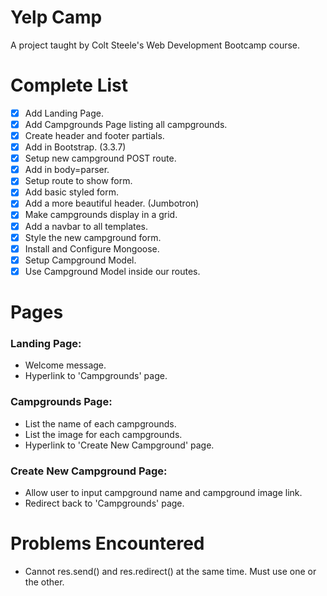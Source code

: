 # Yelp Camp
A project taught by Colt Steele's Web Development Bootcamp course.

# Complete List
- [x] Add Landing Page.
- [x] Add Campgrounds Page listing all campgrounds.
- [x] Create header and footer partials.
- [x] Add in Bootstrap. (3.3.7)
- [x] Setup new campground POST route.
- [x] Add in body=parser.
- [x] Setup route to show form.
- [x] Add basic styled form.
- [x] Add a more beautiful header. (Jumbotron)
- [x] Make campgrounds display in a grid.
- [x] Add a navbar to all templates.
- [x] Style the new campground form.
- [x] Install and Configure Mongoose.
- [x] Setup Campground Model.
- [x] Use Campground Model inside our routes.

# Pages 
### Landing Page:
* Welcome message.
* Hyperlink to 'Campgrounds' page.

### Campgrounds Page:
* List the name of each campgrounds.
* List the image for each campgrounds.
* Hyperlink to 'Create New Campground' page.

### Create New Campground Page:
* Allow user to input campground name and campground image link.
* Redirect back to 'Campgrounds' page.
 
# Problems Encountered
* Cannot res.send() and res.redirect() at the same time. Must use one or the other.